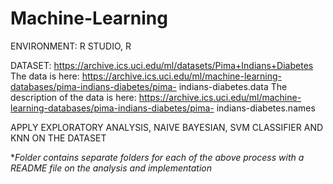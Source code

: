 # Machine-Learning

ENVIRONMENT: R STUDIO, R

DATASET:
https://archive.ics.uci.edu/ml/datasets/Pima+Indians+Diabetes
The data is here:
https://archive.ics.uci.edu/ml/machine-learning-databases/pima-indians-diabetes/pima- indians-diabetes.data
The description of the data is here:
https://archive.ics.uci.edu/ml/machine-learning-databases/pima-indians-diabetes/pima- indians-diabetes.names

APPLY EXPLORATORY ANALYSIS, NAIVE BAYESIAN, SVM CLASSIFIER AND KNN ON THE DATASET 

**Folder contains separate folders for each of the above process with a README file on the analysis and implementation*

